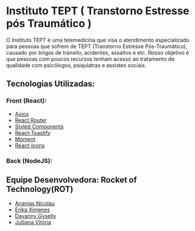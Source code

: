 # Instituto TEPT ( Transtorno Estresse pós Traumático )

O Instituto TEPT é uma telemedicina que visa o atendimento especializado para pessoas que sofrem de TEPT (Transtorno Estresse Pós-Traumático), 
causado por brigas de transito, acidentes, assaltos e etc. Nosso objetivo é que pessoas com poucos recursos tenham acesso ao tratamento de qualidade com psicólogos, 
psiquiatras e assistes sociais.

## Tecnologias Utilizadas:

### Front (React):
* [Axios](https://www.npmjs.com/package/axios)
* [React Router](https://reactrouter.com/)
* [Styled Components](https://styled-components.com/)
* [React-Toastify](https://www.npmjs.com/package/react-toastify)
* [Moment](https://momentjs.com/)
* [React-Icons](https://react-icons.github.io/react-icons/)

### Back (NodeJS):


## Equipe Desenvolvedora: Rocket of Technology(ROT)

* [Ananias Nicolau](https://github.com/NaniasNic)
* [Erika Ximenes](https://github.com/Erikaximenes)
* [Dayanny Gyselly](https://github.com/Dayanny1)
* [Julliana Vitória](https://github.com/DevJulliana)
